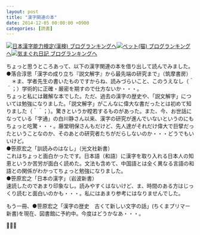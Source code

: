 ```yaml
---
layout: post
title: "漢字関連の本"
date: 2014-12-05 00:00:00 +0900
categories: [読書]
---
```


[![](/syuusyuu9701/assets/images/漢字関連の本-br_c_3028_1.gif)](http://blog.with2.net/link.php?1659096:3028 "日本漢字能力検定(漢検) ブログランキングへ")[日本漢字能力検定(漢検) ブログランキングへ](http://blog.with2.net/link.php?1659096:3028)[![](/syuusyuu9701/assets/images/漢字関連の本-br_c_1348_1.gif)](http://blog.with2.net/link.php?1659096:1348 "ペット(猫) ブログランキングへ")[ペット(猫) ブログランキングへ](http://blog.with2.net/link.php?1659096:1348)[![](/syuusyuu9701/assets/images/漢字関連の本-br_c_9257_1.gif)](http://blog.with2.net/link.php?1659096:9257 "気まぐれ日記 ブログランキングへ")[気まぐれ日記 ブログランキングへ](http://blog.with2.net/link.php?1659096:9257)  
  
ちょっと思うところあって、以下の漢字関連の本を借り出して読んでみました。  
●落合淳思「漢字の成り立ち『説文解字』から最先端の研究まで」（筑摩書房）  
　＊ま、学者先生の書いたものですからね、読みづらいこと、このうえなし（＾＾；）学術的に正確・厳密を期すので仕方ないか・・・。  
ちょっと私には難解な本でした。ただ、過去の漢字の歴史や、「説文解字」については勉強になりました。「説文解字」がこんなに偉大な書だったとは初めて知りました（＾＾；）。驚きというか瞠若するものがあった。また、今、お世話になっている「字通」の白川静さん以来、漢字の研究が進んでいないというのにもちょっと吃驚・・・。藤堂明保さんもだけど、先人達がそれだけ偉大で巨擘だったということなのか、そのあとの研究者たちがだらしないのか・・・どうでもいいけど。  
●笹原宏之「訓読みのはなし」（光文社新書）  
これはちょっと面白かったです。日本語（和語）に漢字を取り入れる日本人の知恵というか苦労が面白く読めた。文法も含めて、中国語とは全く異なる言語の和語との関係がわかってちょっと勉強になりました。  
●笹原宏之「日本の漢字」（岩波新書）  
速読したのであまり印象なし。読みやすくはないけど、ま、時間のある方はじっくり読むと面白いのかも・・・。私にはあまり参考にはなりませんでした。  
  
もう一冊、●笹原宏之「漢字の歴史　古くて新しい文字の話」(ちくまプリマー新書)を現在、図書館に予約中。今度はどうかなあ・・・。   
  
👋👋👋  
